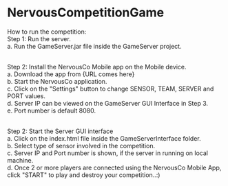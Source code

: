 # NervousCompetitionGame

How to run the competition:<br>
 Step 1: Run the server.<br>
        a. Run the GameServer.jar file inside the GameServer project.<br><br>
        
 Step 2: Install the NervousCo Mobile app on the Mobile device.<br>
        a. Download the app from {URL comes here}<br>
        b. Start the NervousCo application.<br>
        c. Click on the "Settings" button to change SENSOR, TEAM, SERVER and PORT values.<br>
        d. Server IP can be viewed on the GameServer GUI Interface in Step 3.<br>
        e. Port number is default 8080.<br><br>
        
 Step 2: Start the Server GUI interface<br>
        a. Click on the index.html file inside the GameServerInterface folder.<br>
        b. Select type of sensor involved in the competition. <br>
        c. Server IP and Port number is shown, if the server in running on local machine.<br>
        d. Once 2 or more players are connected using the NervousCo Mobile App, click "START" to play and destroy your competition..:)<br>
        
